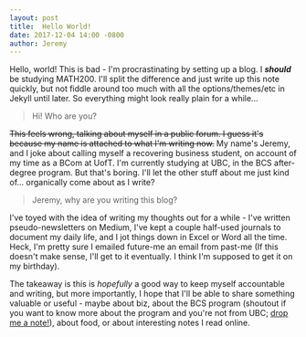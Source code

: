 ```yaml
---
layout: post
title:  Hello World!
date: 2017-12-04 14:00 -0800
author: Jeremy
---
```

Hello, world! This is bad - I'm procrastinating by setting up a blog. I **_should_**
be studying MATH200. I'll split the difference and just write up this note
quickly, but not fiddle around too much with all the options/themes/etc in
Jekyll until later. So everything might look really plain for a while...

> Hi! Who are you?

~~This feels wrong, talking about myself in a public forum. I guess it's because
my name is attached to what I'm writing now.~~ My name's Jeremy, and I joke
about calling myself a recovering business student, on account of my time as a
BCom at UofT. I'm currently studying at UBC, in the BCS after-degree program.
But that's boring. I'll let the other stuff about me just kind of... organically
come about as I write?

> Jeremy, why are you writing this blog?

I've toyed with the idea of writing my thoughts out for a while - I've written
pseudo-newsletters on Medium, I've kept a couple half-used journals to document
my daily life, and I jot things down in Excel or Word all the time. Heck, I'm
pretty sure I emailed future-me an email from past-me (If this doesn't make
sense, I'll get to it eventually. I think I'm supposed to get it on my birthday).

The takeaway is this is _hopefully_ a good way to keep myself accountable and
writing, but more importantly, I hope that I'll be able to share something
valuable or useful - maybe about biz, about the BCS program (shoutout if you
want to know more about the program and you're not from UBC;
[drop me a note!](mailto:jregchiu+blog[at]gmail.com)), about food, or about
interesting notes I read online.
